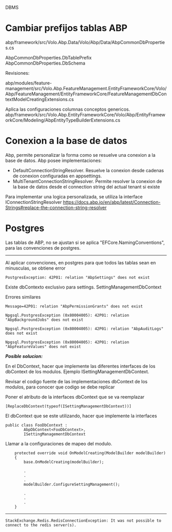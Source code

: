 DBMS 

# Cambiar prefijos tablas ABP


abp/framework/src/Volo.Abp.Data/Volo/Abp/Data/AbpCommonDbProperties.cs

AbpCommonDbProperties.DbTablePrefix
AbpCommonDbProperties.DbSchema
 

Revisiones:

abp/modules/feature-management/src/Volo.Abp.FeatureManagement.EntityFrameworkCore/Volo/Abp/FeatureManagement/EntityFrameworkCore/FeatureManagementDbContextModelCreatingExtensions.cs


Aplica las configuraciones columnas conceptos genericos.
abp/framework/src/Volo.Abp.EntityFrameworkCore/Volo/Abp/EntityFrameworkCore/Modeling/AbpEntityTypeBuilderExtensions.cs


# Conexion a la base de datos


Abp, permite personalizar la forma como se resuelve una conexion a la base de datos. Abp posee implementaciones:
- DefaultConnectionStringResolver. Resuelve la conexion desde cadenas de conexion configuradas en appsettings. 
- MultiTenantConnectionStringResolver. Permite resolver la conexion de la base de datos desde el connection string del actual tenant si existe

Para implementar una logica personalizada, se utiliza la interface IConnectionStringResolver 
https://docs.abp.io/en/abp/latest/Connection-Strings#replace-the-connection-string-resolver



# Postgres

Las tablas de ABP, no se ajustan si se aplica "EFCore.NamingConventions", para las convenciones de postgres.

--------
Al aplicar convenciones, en postgres para que todos las tablas sean en minusculas, se obtiene error

```
PostgresException: 42P01: relation "AbpSettings" does not exist
```

Existe dbContexto exclusivo para settings. SettingManagementDbContext


Errores similares

```
Message=42P01: relation "AbpPermissionGrants" does not exist
```

```
Npgsql.PostgresException (0x80004005): 42P01: relation "AbpBackgroundJobs" does not exist
```

```
Npgsql.PostgresException (0x80004005): 42P01: relation "AbpAuditLogs" does not exist
```

```
Npgsql.PostgresException (0x80004005): 42P01: relation "AbpFeatureValues" does not exist
```

***Posible solucion:***

En el DbContext, hacer que implemente las diferentes interfaces de los dbContext de los modulos. Ejemplo ISettingManagementDbContext. 

Revisar el codigo fuente de las implementaciones dbContext de los modulos, para conocer que codigo se debe replicar

Poner el atributo de la interfaces dbContext que se va reemplazar

```
[ReplaceDbContext(typeof(ISettingManagementDbContext))]
```

El dbContext que se este utilizando, hacer que implemente la interfaces

```
public class FooDbContext : 
        AbpDbContext<FooDbContext>,
        ISettingManagementDbContext
```
Llamar a la configuraciones de mapeo del modulo.

```
	protected override void OnModelCreating(ModelBuilder modelBuilder)
	{
		base.OnModelCreating(modelBuilder);

		.
		.
		.
		modelBuilder.ConfigureSettingManagement();
		
		.
		.
		.
	}

```
--------



```
StackExchange.Redis.RedisConnectionException: It was not possible to connect to the redis server(s). 
```